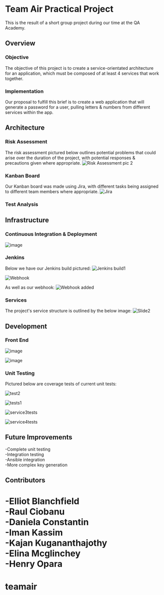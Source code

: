 
# Team Air Practical Project
This is the result of a short group project during our time at the QA Academy.

## Overview

### Objective

The objective of this project is to create a service-orientated architecture for an application, which must be composed of at least 4 services that work together.

### Implementation

Our proposal to fulfill this brief is to create a web application that will generate a password for a user, pulling letters & numbers from different services within the app.

## Architecture

### Risk Assessment

The risk assessment pictured below outlines potential problems that could arise over the duration of the project, with potential responses & precautions given where appropriate. 
![Risk Assessment pic 2](https://user-images.githubusercontent.com/104357764/180408569-23cfc86c-e73e-41fb-bc7b-ac45c9754856.PNG)




### Kanban Board

Our Kanban board was made using Jira, with different tasks being assigned to different team members where appropriate.
![Jira](https://user-images.githubusercontent.com/104357764/179972341-9de2b9a6-8065-4cd6-90e2-e2766acc8b9a.PNG)


### Test Analysis

## Infrastructure

### Continuous Integration & Deployment 
![image](https://user-images.githubusercontent.com/104357764/180204186-5f9f62b4-1e68-4504-8f0b-3f759c7b478e.png)

### Jenkins
Below we have our Jenkins build pictured:
![Jenkins build1](https://user-images.githubusercontent.com/104357764/180204417-8abf409d-483c-48a4-bef5-fa72e25db2ce.png)

![Webhook](https://user-images.githubusercontent.com/104357764/180204457-02bb1368-990b-4ae3-9dbf-23fa65a3144f.png)

As well as our webhook:
![Webhook added](https://user-images.githubusercontent.com/104357764/180205277-7b0b66fd-8807-48c9-9e19-ea448116d96c.png)


### Services
The project's service structure is outlined by the below image:
![Slide2](https://user-images.githubusercontent.com/104357764/180204236-fb073c47-7071-4f41-8338-e8b689716c35.jpg)

## Development

### Front End

![image](https://user-images.githubusercontent.com/32695213/180421557-7e61a373-d3b9-4216-8dc3-3d229201d32f.png)

![image](https://user-images.githubusercontent.com/32695213/180421896-1fb63f56-62f0-4e0c-824f-c8d2e72f397b.png)

### Unit Testing
Pictured below are coverage tests of current unit tests:

![test2](https://user-images.githubusercontent.com/104357764/180410359-b777d1cf-15e7-4708-892a-a7b1b4bf25db.png)

![tests1](https://user-images.githubusercontent.com/104357764/180410472-d2d3fe07-0a3a-43aa-ac0d-bc52604444e9.png)

![service3tests](https://user-images.githubusercontent.com/104357764/180419693-91c85e06-f89a-4984-b443-f35e278a0079.png)

![service4tests](https://user-images.githubusercontent.com/104357764/180415975-f1e39916-b537-428c-9f42-e4411b1c17e2.png)


## Future Improvements
-Complete unit testing \
-Integration testing \
-Ansible integration \
-More complex key generation

## Contributors

-Elliot Blanchfield \
-Raul Ciobanu \
-Daniela Constantin \
-Iman Kassim \
-Kajan Kugananthajothy \
-Elina Mcglinchey \
-Henry Opara
=======
# teamair


